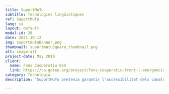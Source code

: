 ```yaml
---
title: SuportMuTu
subtitle: Tecnologies lingüístiques
ref: SuportMuTu
lang: ca
layout: default
modal-id: 28
date: 2021-10-12
img: suportmutuBanner.png
thumbnail: suportmutuSquare_thumbnail.png
alt: image-alt
project-date: May 2019
client:
  name: Fons Cooperatiu ESS
  link: https://ca.goteo.org/project/fons-cooperatiu-front-l-emergencia-social-i-sanita
category: Tecnologia
description: "SuportMuTu pretenia garantir l'accessibilitat dels canals de protocol sanitari de Catalunya i dels grups de solidaritat veïnal de Barcelona, per a algunes de les llengües no llatines més comunes en aquesta ciutat: àrab, urdú i xinès. En combinar la tecnologia lingüística basada en la intel·ligència artificial (IA) amb una xarxa de persones voluntàries, SuportMuTu va ajudar a oferir els canals de Telegram en aquestes llengues en paral·lel a les seves versions originals en català o castellà, perquè tothom pogués informar-se i donar suport mútu durant el confinament.<p>Per obtenir més informació, consulteu la nostra <a href='/blog/2021-05-31-closing-suportmutu-ca/'>publicació del bloc</a>."

---
```

